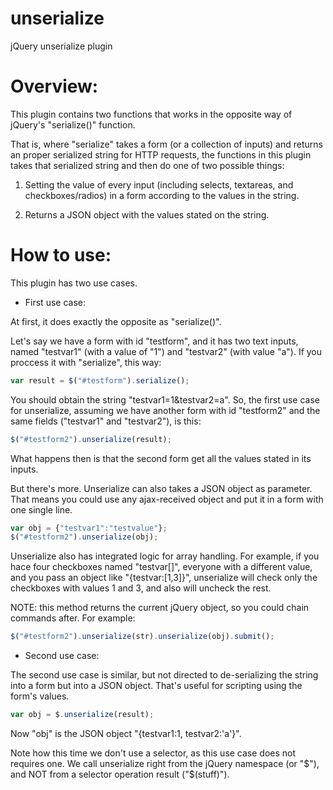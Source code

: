 unserialize
===========

jQuery unserialize plugin



Overview:
========


This plugin contains two functions that works in the opposite way of 
jQuery's "serialize()" function. 

That is, where "serialize" takes a form (or a collection of inputs) and 
returns an proper serialized string for HTTP requests, the functions in
this plugin takes that serialized string and then do one of two possible
things:

1) Setting the value of every input (including selects, textareas, and 
checkboxes/radios) in a form according to the values in the string.

2) Returns a JSON object with the values stated on the string.



How to use:
==========

This plugin has two use cases. 


* First use case:

At first, it does exactly the opposite as "serialize()".

Let's say we have a form with id "testform", and it has two text inputs,
named "testvar1" (with a value of "1") and "testvar2" (with value "a").
If you proccess it with "serialize", this way:

```JavaScript
var result = $("#testform").serialize();
```

You should obtain the string "testvar1=1&testvar2=a".
So, the first use case for unserialize, assuming we have another form 
with id "testform2" and the same fields ("testvar1" and "testvar2"), is 
this:

```JavaScript
$("#testform2").unserialize(result);
```

What happens then is that the second form get all the values stated in 
its inputs.

But there's more. Unserialize can also takes a JSON object as parameter.
That means you could use any ajax-received object and put it in a form 
with one single line.

```JavaScript
var obj = {"testvar1":"testvalue"};
$("#testform2").unserialize(obj);
```

Unserialize also has integrated logic for array handling. For example, 
if you hace four checkboxes named "testvar[]", everyone with a different
value, and you pass an object like "{testvar:[1,3]}", unserialize will
check only the checkboxes with values 1 and 3, and also will uncheck the
rest.


NOTE: this method returns the current jQuery object, so you could chain
commands after. For example:

```JavaScript
$("#testform2").unserialize(str).unserialize(obj).submit();
```



* Second use case:


The second use case is similar, but not directed to de-serializing the 
string into a form but into a JSON object. That's useful for scripting 
using the form's values. 

```JavaScript
var obj = $.unserialize(result);
```

Now "obj" is the JSON object "{testvar1:1, testvar2:'a'}".

Note how this time we don't use a selector, as this use case does not 
requires one. We call unserialize right from the jQuery namespace (or 
"$"), and NOT from a selector operation result ("$(stuff)"). 








